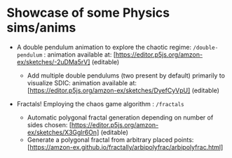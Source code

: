 # Showcase of some Physics sims/anims

- A double pendulum animation to explore the chaotic regime: `/double-pendulum` : animation available at: [https://editor.p5js.org/amzon-ex/sketches/-2uDMa5rV] (editable)
  - Add multiple double pendulums (two present by default) primarily to visualize SDIC: animation available at: [https://editor.p5js.org/amzon-ex/sketches/DyefCyVpU] (editable)

- Fractals! Employing the chaos game algorithm : `/fractals`
  - Automatic polygonal fractal generation depending on number of sides chosen: [https://editor.p5js.org/amzon-ex/sketches/X3Gglr6On] (editable)
  - Generate a polygonal fractal from arbitrary placed points: [https://amzon-ex.github.io/fractally/arbipolyfrac/arbipolyfrac.html]
